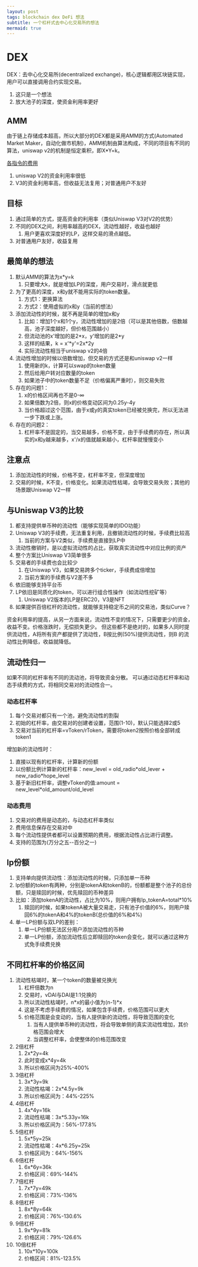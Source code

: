 ```yaml
---
layout: post
tags: blockchain dex DeFi 想法
subtitle: 一个杠杆式去中心化交易所的想法
mermaid: true
---
```


# DEX

DEX：去中心化交易所(decentralized exchange)，核心逻辑都用区块链实现，用户可以直接调用合约实现交易。

1. 这只是一个想法
2. 放大池子的深度，使资金利用率更好

## AMM

由于链上存储成本超高，所以大部分的DEX都是采用AMM的方式(Automated Market Maker，自动化做市机制)，AMM机制由算法构成，不同的项目有不同的算法，uniswap v2的机制是恒定乘积，即X*Y=k。

[各指令的费用](https://docs.google.com/spreadsheets/d/1n6mRqkBz3iWcOlRem_mO09GtSKEKrAsfO7Frgx18pNU/edit#gid=0)

1. uniswap V2的资金利用率很低
2. V3的资金利用率高，但收益无法复用；对普通用户不友好

## 目标

1. 通过简单的方式，提高资金的利用率（类似Uniswap V3对V2的优势）
2. 不同的DEX之间，利用率越高的DEX，流动性越好，收益也越好
   1. 用户更喜欢深度好的LP，这样交易的滑点越低。
3. 对普通用户友好，收益复用

## 最简单的想法

1. 默认AMM的算法为x\*y=k
   1. 只要增大k，就是增加LP的深度，用户交易时，滑点就更低
2. 为了更高的深度，x和y就不能用实际的token数量。
   1. 方式1：更换算法
   2. 方式2：使用虚拟的x和y（当前的想法）
3. 添加流动性的时候，就不再是简单的增加x和y
   1. 比如：增加1个x和1个y，流动性增加的是2倍（可以是其他倍数，倍数越高，池子深度越好，但价格范围越小）
   2. 但流动池的x'增加的是2\*x，y'增加的是2\*y
   3. 这样的结果，k = x'\*y'=2x\*2y
   4. 实际流动性相当于uniswap v2的4倍
4. 流动性增加的时候以倍数增加，但交易的方式还是和uniswap v2一样
   1. 使用新的k，计算可以swap的token数量
   2. 然后给用户转对应数量的token
   3. 如果池子中的token数量不足（价格偏离严重时），则交易失败
5. 存在的问题1：
   1. x的价格区间再也不是0-∞
   2. 如果倍数为2倍，则x的价格变动区间为0.25y-4y
   3. 当价格超过这个范围，由于x或y的真实token已经被兑换完，所以无法进一步下跌或上涨。
6. 存在的问题2：
   1. 杠杆率不是固定的，当交易越多，价格不变，由于手续费的存在，所以真实的x和y越来越多，x'/x的值就越来越小，杠杆率就慢慢变小

## 注意点

1. 添加流动性的时候，价格不变，杠杆率不变，但深度增加
2. 交易的时候，K不变，价格变化。如果流动性枯竭，会导致交易失败；其他的场景跟Uniswap V2一样

## 与Uniswap V3的比较

1. 都支持提供单币种的流动性（能够实现简单的IDO功能）
2. Uniswap V3的手续费，无法重复利用，且撤销流动性的时候，手续费比较高
   1. 当前的方案与V2类似，手续费是直接到LP中
3. 流动性撤销时，是以虚拟流动性的占比，获取真实流动性中对应比例的资产
4. 整个方案比Uniswap V3简单很多
5. 交易者的手续费也会比较少
   1. 在Uniswap V3，如果交易跨多个ticker，手续费成倍增加
   2. 当前方案的手续费与V2差不多
6. 依旧能够支持平台币
7. LP依旧是同质化的token，可以进行组合性操作（如流动性挖矿等）
   1. Uniswap V2版本的LP是ERC20，V3是NFT
8. 如果提供百倍杠杆的流动性，就能够支持稳定币之间的交易池，类似Curve？

资金利用率的提高，从另一方面来说，流动性不变的情况下，只需要更少的资金，收益不变。价格涨跌时，无偿损失更少。
但这些都不是绝对的，如果多人同时提供流动性，A将所有资产都提供了流动性，B按比例(50%)提供流动性，则B 的流动性比例降低，收益就降低。

## 流动性归一

如果不同的杠杆率有不同的流动池，将导致资金分散。
可以通过动态杠杆率和动态手续费的方式，将相同交易对的流动性合一。

### 动态杠杆率

1. 每个交易对都只有一个池，避免流动性的割裂
2. 初始的杠杆率，由交易对的创建者设置，范围(1-10)，默认只能选择2或5
3. 交易对当前的杠杆率=vToken/rToken，需要将token2按照价格全部转成token1

增加新的流动性时：

1. 直接以现有的杠杆率，计算新的份额
2. 以份额比例计算新的杠杆率：new_level = old_radio\*old_lever + new_radio\*hope_level
3. 基于新旧杠杆率，调整vToken的值:amount = new_level*old_amount/old_level

### 动态费用

1. 交易对的费用是动态的，与动态杠杆率类似
2. 费用信息保存在交易对中
3. 每个流动性提供者都可以设置预期的费用，根据流动性占比进行调整。
4. 支持的范围为(万分之五--百分之一)

## lp份额

1. 支持单向提供流动性：添加流动性的时候，只添加单一币种
2. lp份额的token有两种，分别是tokenA和tokenB的，份额都是整个池子的总份额，只是赎回的时候，优先赎回的币种差异
3. 比如：添加tokenA的流动性，占比为10%，则用户拥有lp_tokenA=total*10%
   1. 赎回的时候，如果tokenA被大量交易走，只有池子价值的6%，则用户赎回6%的tokenA和4%的tokenB(总价值的6%和4%)
4. 单一LP份额与双LP的差别：
   1. 单一LP份额无法区分用户添加流动性的币种
   2. 单一LP份额，添加流动性后立即赎回的token会变化，就可以通过这种方式免手续费兑换

## 不同杠杆率的价格区间

1. 流动性枯竭时，某一个token的数量被兑换光
   1. 杠杆倍数为n
   2. 交易时，vDAI与DAI是1:1兑换的
   3. 所以流动性枯竭时，n\*x的最小值为(n-1)\*x
   4. 这是不考虑手续费的情况，如果包含手续费，价格范围可以更大
   5. 价格范围是会变动的，当有人提供新的流动性，将导致范围的变化
      1. 当有人提供单币种的流动性，将会导致单侧的真实流动性增加，其价格范围会增大
      2. 当调整杠杆率，会使整体的价格范围改变
2. 2倍杠杆
   1. 2x*2y=4k
   2. 此时变成x*4y=4k
   3. 所以价格区间为25%-400%
3. 3倍杠杆
   1. 3x*3y=9k
   2. 流动性枯竭：2x*4.5y=9k
   3. 所以价格区间为：44%-225%
4. 4倍杠杆
   1. 4x*4y=16k
   2. 流动性枯竭：3x*5.33y=16k
   3. 所以价格区间为：56%-177.8%
5. 5倍杠杆
   1. 5x*5y=25k
   2. 流动性枯竭：4x*6.25y=25k
   3. 价格区间为：64%-156%
6. 6倍杠杆
   1. 6x*6y=36k
   2. 价格区间：69%-144%
7. 7倍杠杆
   1. 7x*7y=49k
   2. 价格区间：73%-136%
8. 8倍杠杆
   1. 8x*8y=64k
   2. 价格区间：76%-130.6%
9. 9倍杠杆
   1. 9x*9y=81k
   2. 价格区间：79%-126.6%
10. 10倍杠杆
    1. 10x*10y=100k
    2. 价格区间：81%-123.5%
